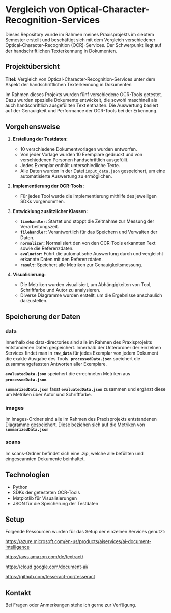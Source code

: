 # Vergleich von Optical-Character-Recognition-Services

Dieses Repository wurde im Rahmen meines Praxisprojekts im siebtem Semester erstellt und beschäftigt sich mit dem Vergleich verschiedener Optical-Character-Recognition (OCR)-Services. Der Schwerpunkt liegt auf der handschriftlichen Texterkennung in Dokumenten.

## Projektübersicht

**Titel:** Vergleich von Optical-Character-Recognition-Services unter dem Aspekt der handschriftlichen Texterkennung in Dokumenten

Im Rahmen dieses Projekts wurden fünf verschiedene OCR-Tools getestet. Dazu wurden spezielle Dokumente entwickelt, die sowohl maschinell als auch handschriftlich ausgefüllten Text enthalten. Die Auswertung basiert auf der Genauigkeit und Performance der OCR-Tools bei der Erkennung.

## Vorgehensweise

1. **Erstellung der Testdaten:**
   - 10 verschiedene Dokumentvorlagen wurden entworfen.
   - Von jeder Vorlage wurden 10 Exemplare gedruckt und von verschiedenen Personen handschriftlich ausgefüllt.
   - Jedes Exemplar enthält unterschiedliche Texte.
   - Alle Daten wurden in der Datei `input_data.json` gespeichert, um eine automatisierte Auswertung zu ermöglichen.

2. **Implementierung der OCR-Tools:**
   - Für jedes Tool wurde die Implementierung mithilfe des jeweiligen SDKs vorgenommen.

3. **Entwicklung zusätzlicher Klassen:**
   - **`timehandler`:** Startet und stoppt die Zeitnahme zur Messung der Verarbeitungszeit.
   - **`filehandler`:** Verantwortlich für das Speichern und Verwalten der Daten.
   - **`normalizer`:** Normalisiert den von den OCR-Tools erkannten Text sowie die Referenzdaten.
   - **`evaluator`:** Führt die automatische Auswertung durch und vergleicht erkannte Daten mit den Referenzdaten.
   - **`result`:** Speichert alle Metriken zur Genauigkeitsmessung.

4. **Visualisierung:**
   - Die Metriken wurden visualisiert, um Abhängigkeiten von Tool, Schriftfarbe und Autor zu analysieren.
   - Diverse Diagramme wurden erstellt, um die Ergebnisse anschaulich darzustellen.

## Speicherung der Daten

### data
Innerhalb des data-directories sind alle im Rahmen des Praxisprojekts entstandenen Daten gespeichert. Innerhalb der Unterordner der einzelnen Services findet man in **`raw_data`** für jedes Exemplar von jedem Dokument die exakte Ausgabe des Tools. **`processedData.json`** speichert die zusammengefassten Antworten aller Exemplare.

**`evaluatedData.json`** speichert die errechneten Metriken aus **`processedData.json`**.

**`summarizedData.json`** fasst **`evaluatedData.json`** zusammen und ergänzt diese um Metriken über Autor und Schriftfarbe.

### images
Im images-Ordner sind alle im Rahmen des Praxisprojekts entstandenen Diagramme gespeichert. Diese beziehen sich auf die Metriken von **`summarizedData.json`** 

### scans
Im scans-Ordner befindet sich eine .zip, welche alle befüllten und eingescannten Dokumente beinhaltet.

## Technologien

- Python
- SDKs der getesteten OCR-Tools
- Matplotlib für Visualisierungen
- JSON für die Speicherung der Testdaten

## Setup

Folgende Ressourcen wurden für das Setup der einzelnen Services genutzt:

https://azure.microsoft.com/en-us/products/aiservices/ai-document-intelligence

https://aws.amazon.com/de/textract/

https://cloud.google.com/document-ai/

https://github.com/tesseract-ocr/tesseract

## Kontakt

Bei Fragen oder Anmerkungen stehe ich gerne zur Verfügung.

